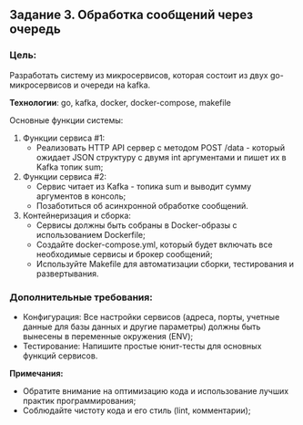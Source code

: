 ## Задание 3. Обработка сообщений через очередь

### Цель:
Разработать систему из микросервисов, которая состоит из двух go-микросервисов и очереди на kafka.

**Технологии**: go, kafka, docker, docker-compose, makefile

Основные функции системы:
1) Функции сервиса #1:
   - Реализовать HTTP API сервер с методом POST /data - который ожидает JSON структуру с двумя int аргументами и пишет их в Kafka топик sum;
2) Функции сервиса #2:
   - Сервис читает из Kafka - топика sum и выводит сумму аргументов в консоль;
   - Позаботиться об асинхронной обработке сообщений.
3) Контейнеризация и сборка:
   - Сервисы должны быть собраны в Docker-образы с использованием Dockerfile;
   - Создайте docker-compose.yml, который будет включать все необходимые сервисы и брокер сообщений;
   - Используйте Makefile для автоматизации сборки, тестирования и развертывания.

### Дополнительные требования:
- Конфигурация: Все настройки сервисов (адреса, порты, учетные данные для базы данных и другие параметры) должны быть вынесены в переменные окружения (ENV);
- Тестирование: Напишите простые юнит-тесты для основных функций сервисов.

**Примечания:**
- Обратите внимание на оптимизацию кода и использование лучших практик программирования;
- Соблюдайте чистоту кода и его стиль (lint, комментарии);
